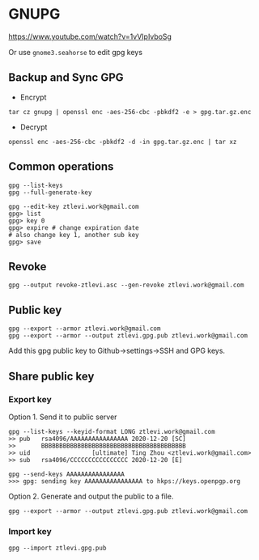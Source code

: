 # GNUPG

https://www.youtube.com/watch?v=1vVIpIvboSg

Or use `gnome3.seahorse` to edit gpg keys

## Backup and Sync GPG

- Encrypt

```
tar cz gnupg | openssl enc -aes-256-cbc -pbkdf2 -e > gpg.tar.gz.enc
```

- Decrypt

```
openssl enc -aes-256-cbc -pbkdf2 -d -in gpg.tar.gz.enc | tar xz
```

## Common operations

```
gpg --list-keys
gpg --full-generate-key

gpg --edit-key ztlevi.work@gmail.com
gpg> list
gpg> key 0
gpg> expire # change expiration date
# also change key 1, another sub key
gpg> save
```

## Revoke

```
gpg --output revoke-ztlevi.asc --gen-revoke ztlevi.work@gmail.com
```

## Public key

```
gpg --export --armor ztlevi.work@gmail.com
gpg --export --armor --output ztlevi.gpg.pub ztlevi.work@gmail.com
```

Add this gpg public key to Github->settings->SSH and GPG keys.

## Share public key

### Export key

Option 1. Send it to public server

```
gpg --list-keys --keyid-format LONG ztlevi.work@gmail.com
>> pub   rsa4096/AAAAAAAAAAAAAAAA 2020-12-20 [SC]
>>       BBBBBBBBBBBBBBBBBBBBBBBBBBBBBBBBBBBBBBBB
>> uid                 [ultimate] Ting Zhou <ztlevi.work@gmail.com>
>> sub   rsa4096/CCCCCCCCCCCCCCCC 2020-12-20 [E]

gpg --send-keys AAAAAAAAAAAAAAAA
>>> gpg: sending key AAAAAAAAAAAAAAAA to hkps://keys.openpgp.org
```

Option 2. Generate and output the public to a file.

```
gpg --export --armor --output ztlevi.gpg.pub ztlevi.work@gmail.com
```

### Import key

```
gpg --import ztlevi.gpg.pub
```
